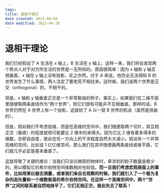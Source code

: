 ```yaml
---
tags:
title: 退相干理论
date created: 2023-04-04
date modified: 2023-04-26
---
```


# 退相干理论

我们已经假设了 A 生活在 x 轴上，B 生活在 y 轴上，这样一来，我们将会发现两个质点人对于对方所生活的世界是一无所知的。原因很简单：因为 x 轴和 y 轴互相垂直，x 轴在 y 轴上没有投影，反之亦然。对于 A 来说，他完全无法得知 B 的世界发生了什么事情，两人注定了要老死不相往来。这时候，我们说两个世界是正交（orthogonal）的，不相干的。

但是，x 轴和 y 轴垂直正交是一个非常极端的例子。事实上，如果我们在二维平面里随便取两条直线作为“两个世界”，则它们很有可能并不互相垂直。那样的话，B 世界仍然在 A 世界上有一个投影，这就给了 A 以一窥 B 世界的机会（虽然是扭曲的）。

但是，假如我们不考虑低维，而是在高维的空间中，我们随便取两个切片，其互相正交（垂直）的程度就很可能要比 2 维中的来得大。因为它比 2 维有着多得多的维数，亦即自由度，彼此在任一方向上的干涉程度自然大大减小。假设有一个非常高维的空间，比如说 1 亿亿维空间，那么我们在其中随便画两条直线或者平面，它们就几乎必定是基本垂直了。

这就导致了关键的推论：当我们只谈论微观的物体时，牵涉到的粒子数量是极少的，用以模拟它的希尔伯特空间维数相对也较低。**而一旦我们考虑宏观层面上的事件，比如用某仪器去测量，或者我们亲自去观察的时候，我们就引入了一个极为复杂的态矢量和一个维数极高的希尔伯特空间。在这样一个高维空间中，两个“世界”之间的联系被自然地抹平了，它们互相正交，彼此失去了联系！**
